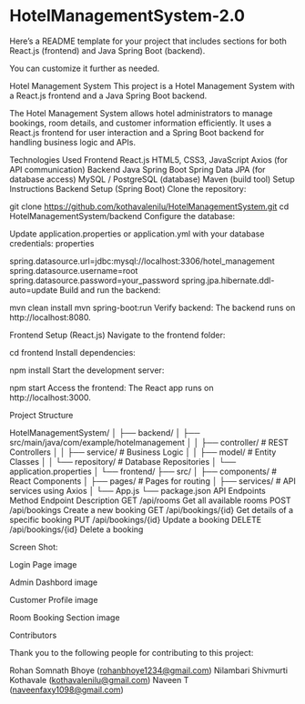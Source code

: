 # HotelManagementSystem-2.0
Here’s a README template for your project that includes sections for both React.js (frontend) and Java Spring Boot (backend).

You can customize it further as needed.

Hotel Management System
This project is a Hotel Management System with a React.js frontend and a Java Spring Boot backend.

The Hotel Management System allows hotel administrators to manage bookings, room details, and customer information efficiently. It uses a React.js frontend for user interaction and a Spring Boot backend for handling business logic and APIs.

Technologies Used
Frontend
React.js
HTML5, CSS3, JavaScript
Axios (for API communication)
Backend
Java Spring Boot
Spring Data JPA (for database access)
MySQL / PostgreSQL (database)
Maven (build tool)
Setup Instructions
Backend Setup (Spring Boot)
Clone the repository:

git clone https://github.com/kothavalenilu/HotelManagementSystem.git
cd HotelManagementSystem/backend
Configure the database:

Update application.properties or application.yml with your database credentials:
properties

spring.datasource.url=jdbc:mysql://localhost:3306/hotel_management
spring.datasource.username=root
spring.datasource.password=your_password
spring.jpa.hibernate.ddl-auto=update
Build and run the backend:

mvn clean install
mvn spring-boot:run
Verify backend:
The backend runs on http://localhost:8080.

Frontend Setup (React.js)
Navigate to the frontend folder:

cd frontend
Install dependencies:

npm install
Start the development server:

npm start
Access the frontend:
The React app runs on http://localhost:3000.

Project Structure

HotelManagementSystem/
│
├── backend/
│ ├── src/main/java/com/example/hotelmanagement
│ │ ├── controller/ # REST Controllers
│ │ ├── service/ # Business Logic
│ │ ├── model/ # Entity Classes
│ │ └── repository/ # Database Repositories
│ └── application.properties
│
└── frontend/
├── src/
│ ├── components/ # React Components
│ ├── pages/ # Pages for routing
│ ├── services/ # API services using Axios
│ └── App.js
└── package.json
API Endpoints
Method Endpoint Description
GET /api/rooms Get all available rooms
POST /api/bookings Create a new booking
GET /api/bookings/{id} Get details of a specific booking
PUT /api/bookings/{id} Update a booking
DELETE /api/bookings/{id} Delete a booking

Screen Shot:

Login Page
image

Admin Dashbord
image

Customer Profile
image

Room Booking Section
image

Contributors

Thank you to the following people for contributing to this project:

Rohan Somnath Bhoye (rohanbhoye1234@gmail.com)
Nilambari Shivmurti Kothavale (kothavalenilu@gmail.com)
Naveen T (naveenfaxy1098@gmail.com)